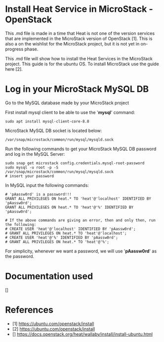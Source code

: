 # Install Heat Service in MicroStack - OpenStack

This .md file is made in a time that Heat is not one of the version services that are implemented in the MicroStack version of OpenStack [1]. This is also a on the wishlist for the MicroStack project, but it is not yet in on-progress phase.

This .md file will show how to install the Heat Services in the MicroStack project. This guide is for the ubuntu OS. To install MicroStack use the guide here [2].

# Log in your MicroStack MySQL DB 
Go to the MySQL database made by your MicroStack project

First install mysql client to be able to use the '**mysql**' command:
```
sudo apt install mysql-client-core-8.0
```
MicroStack MySQL DB socket is located below:
```
/var/snap/microstack/common/run/mysql/mysqld.sock
```
Run the following commands to get your MicroStack MySQL DB password and log in the MySQL Server:
```
sudo snap get microstack config.credentials.mysql-root-password
sudo mysql -u root -p -S /var/snap/microstack/common/run/mysql/mysqld.sock
# insert your password
```
In MySQL input the following commands:
```
# 'pAassw0rd' is a password!!!
GRANT ALL PRIVILEGES ON heat.* TO 'heat'@'localhost' IDENTIFIED BY 'pAassw0rd';
GRANT ALL PRIVILEGES ON heat.* TO 'heat'@'%' IDENTIFIED BY 'pAassw0rd';

# If the above commands are giving an error, then and only then, run the following:
# CREATE USER 'heat'@'localhost' IDENTIFIED BY 'pAassw0rd';
# GRANT ALL PRIVILEGES ON heat.* TO 'heat'@'localhost';
# CREATE USER 'heat'@'%' IDENTIFIED BY 'pAassw0rd';
# GRANT ALL PRIVILEGES ON heat.* TO 'heat'@'%';
```
For simplicity, whenever we want a password, we will use '**pAassw0rd**' as the password.


# Documentation used
[]

# References

- [1] https://ubuntu.com/openstack/install
- [2] https://ubuntu.com/openstack/install
- [] https://docs.openstack.org/heat/wallaby/install/install-ubuntu.html
